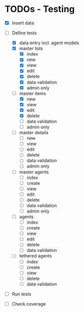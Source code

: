 # TODOs - Testing

- [x] Insert data
- [ ] Define tests
    - [x] data entry incl. agent models
    - [x] master lists
        - [x] index
        - [x] new
        - [x] view
        - [x] edit
        - [x] delete
        - [x] data validation
        - [x] admin only
    - [ ] master items 
        - [x] new
        - [x] view
        - [x] edit
        - [x] delete
        - [ ] data validation
        - [ ] admin only
    - [ ] master details
        - [ ] new
        - [ ] view
        - [ ] edit
        - [ ] delete
        - [ ] data validation
        - [ ] admin only
    - [ ] master agents
        - [ ] index
        - [ ] create
        - [ ] view
        - [ ] edit
        - [ ] delete
        - [ ] data validation
        - [ ] admin only
    - [ ] agents
        - [ ] index
        - [ ] create
        - [ ] view
        - [ ] edit
        - [ ] delete
        - [ ] data validation
    - [ ] tethered agents
        - [ ] index
        - [ ] create
        - [ ] view
        - [ ] delete
        - [ ] data validation
- [ ] Run tests
- [ ] Check coverage

